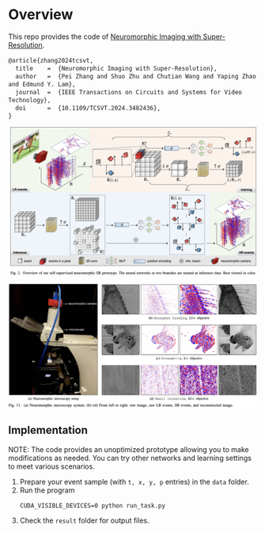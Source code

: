 # Overview
This repo provides the code of [Neuromorphic Imaging with Super-Resolution](https://doi.org/10.1109/TIP.2024.3374074).
```
@article{zhang2024tcsvt,
  title    =  {Neuromorphic Imaging with Super-Resolution},
  author   =  {Pei Zhang and Shuo Zhu and Chutian Wang and Yaping Zhao and Edmund Y. Lam},
  journal  =  {IEEE Transactions on Circuits and Systems for Video Technology},
  doi      =  {10.1109/TCSVT.2024.3482436},
}
```
![DEMO](./imgs/workflow.png)

![DEMO](./imgs/ex.png)

## Implementation
NOTE: The code provides an unoptimized prototype allowing you to make modifications as needed. You can try other networks and learning settings to meet various scenarios.
1. Prepare your event sample (with `t, x, y, p` entries) in the `data` folder.
2. Run the program
   ```
   CUDA_VISIBLE_DEVICES=0 python run_task.py
   ```
3. Check the `result` folder for output files.
